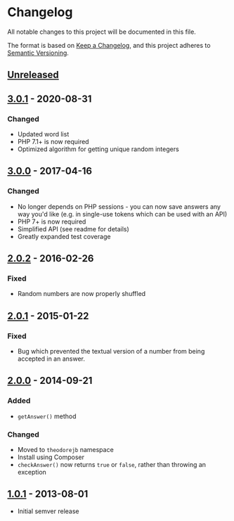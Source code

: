 # Changelog
All notable changes to this project will be documented in this file.

The format is based on [Keep a Changelog](https://keepachangelog.com/en/1.0.0/),
and this project adheres to [Semantic Versioning](https://semver.org/spec/v2.0.0.html).

## [Unreleased]

## [3.0.1] - 2020-08-31
### Changed
- Updated word list
- PHP 7.1+ is now required
- Optimized algorithm for getting unique random integers

## [3.0.0] - 2017-04-16
### Changed
- No longer depends on PHP sessions - you can now save answers any way you'd like
  (e.g. in single-use tokens which can be used with an API)
- PHP 7+ is now required
- Simplified API (see readme for details)
- Greatly expanded test coverage

## [2.0.2] - 2016-02-26
### Fixed
- Random numbers are now properly shuffled

## [2.0.1] - 2015-01-22
### Fixed
- Bug which prevented the textual version of a number from being accepted in an answer.

## [2.0.0] - 2014-09-21
### Added
- `getAnswer()` method

### Changed
- Moved to `theodorejb` namespace
- Install using Composer
- `checkAnswer()` now returns `true` or `false`, rather than throwing an exception

## [1.0.1] - 2013-08-01
- Initial semver release

[Unreleased]: https://github.com/theodorejb/Responsive-Captcha/compare/v3.0.1...HEAD
[3.0.1]: https://github.com/theodorejb/Responsive-Captcha/compare/v3.0.0...v3.0.1
[3.0.0]: https://github.com/theodorejb/Responsive-Captcha/compare/v2.0.2...v3.0.0
[2.0.2]: https://github.com/theodorejb/Responsive-Captcha/compare/v2.0.1...v2.0.2
[2.0.1]: https://github.com/theodorejb/Responsive-Captcha/compare/v2.0.0...v2.0.1
[2.0.0]: https://github.com/theodorejb/Responsive-Captcha/compare/v1.0.1...v2.0.0
[1.0.1]: https://github.com/theodorejb/Responsive-Captcha/tree/v1.0.1
